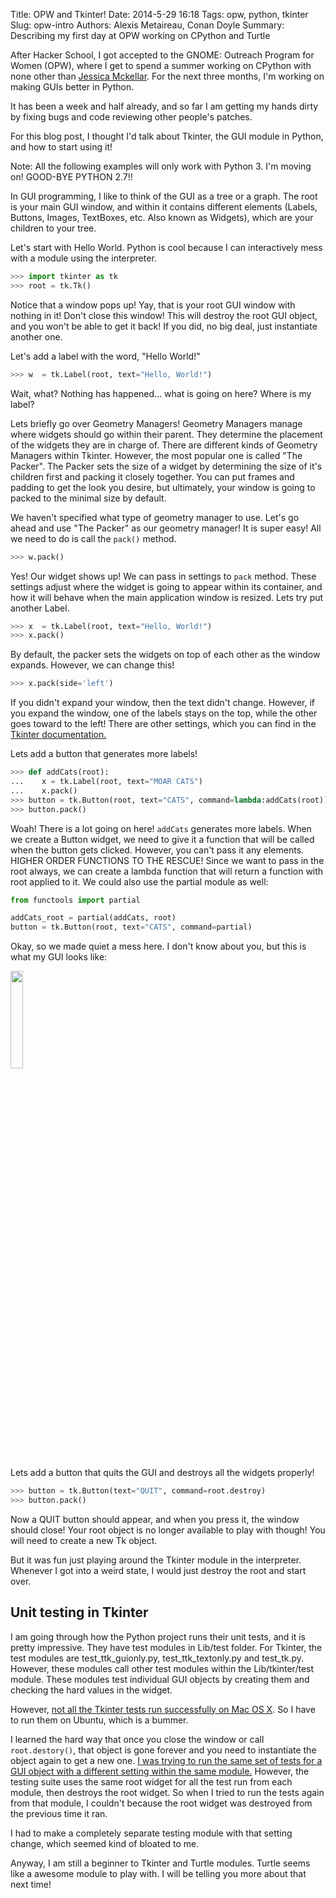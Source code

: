 Title: OPW and Tkinter!
Date: 2014-5-29 16:18
Tags: opw, python, tkinter
Slug: opw-intro
Authors: Alexis Metaireau, Conan Doyle
Summary: Describing my first day at OPW working on CPython and Turtle


After Hacker School, I got accepted to the GNOME: Outreach Program for Women (OPW), where I get to spend a summer working on CPython with none other than [Jessica Mckellar][id]. For the next three months, I'm working on making GUIs better in Python. 

It has been a week and half already, and so far I am getting my hands dirty by fixing bugs and code reviewing other people's patches. 

For this blog post, I thought I'd talk about Tkinter, the GUI module in Python, and how to start using it! 

Note: All the following examples will only work with Python 3. I'm moving on! GOOD-BYE PYTHON 2.7!!

In GUI programming, I like to think of the GUI as a tree or a graph. The root is your main GUI window, and within it contains different elements (Labels, Buttons, Images, TextBoxes, etc. Also known as Widgets), which are your children to your tree.

Let's start with Hello World. Python is cool because I can interactively mess with a module using the interpreter.

```python
>>> import tkinter as tk
>>> root = tk.Tk()
```
Notice that a window pops up! Yay, that is your root GUI window with nothing in it! Don't close this window! This will destroy the root GUI object, and you won't be able to get it back! If you did, no big deal, just instantiate another one.

Let's add a label with the word, "Hello World!"

```python
>>> w  = tk.Label(root, text="Hello, World!")
```
Wait, what? Nothing has happened... what is going on here? Where is my label?

Lets briefly go over Geometry Managers! Geometry Managers manage where widgets should go within their parent. They determine the placement of the widgets they are in charge of. There are different kinds of Geometry Managers within Tkinter. However, the most popular one is called "The Packer". The Packer sets the size of a widget by determining the size of it's children first and packing it closely together. You can put frames and padding to get the look you desire, but ultimately, your window is going to packed to the minimal size by default.

We haven't specified what type of geometry manager to use. Let's go ahead and use "The Packer" as our geometry manager! It is super easy! All we need to do is call the `pack()` method.

```python
>>> w.pack()
```

Yes! Our widget shows up! We can pass in settings to `pack` method. These settings adjust where the widget is going to appear within its container, and how it will behave when the main application window is resized. Lets try put another Label.

```python
>>> x  = tk.Label(root, text="Hello, World!")
>>> x.pack()
```

By default, the packer sets the widgets on top of each other as the window expands. However, we can change this!

```python
>>> x.pack(side='left')
```
If you didn't expand your window, then the text didn't change. However, if you expand the window, one of the labels stays on the top, while the other goes toward to the left! There are other settings, which you can find in the [Tkinter documentation.][tk]

Lets add a button that generates more labels!

```python
>>> def addCats(root):
...    x = tk.Label(root, text="MOAR CATS")
...    x.pack()
>>> button = tk.Button(root, text="CATS", command=lambda:addCats(root))
>>> button.pack()
```

Woah! There is a lot going on here! `addCats` generates more labels. When we create a Button widget, we need to give it a function that will be called when the button gets clicked. However, you can't pass it any elements. HIGHER ORDER FUNCTIONS TO THE RESCUE! Since we want to pass in the root always, we can create a lambda function that will return a function with root applied to it. We could also use the partial module as well:

```python
from functools import partial

addCats_root = partial(addCats, root)
button = tk.Button(root, text="CATS", command=partial)
```

Okay, so we made quiet a mess here. I don't know about you, but this is what my GUI looks like:

<img src="/images/tk.png" style="width: 20%; height: 20%"/>​

Lets add a button that quits the GUI and destroys all the widgets properly!

```python
>>> button = tk.Button(text="QUIT", command=root.destroy)
>>> button.pack()
```
Now a QUIT button should appear, and when you press it, the window should close! Your root object is no longer available to play with though! You will need to create a new Tk object. 

But it was fun just playing around the Tkinter module in the interpreter. Whenever I got into a weird state, I would just destroy the root and start over.

## Unit testing in Tkinter
I am going through how the Python project runs their unit tests, and it is pretty impressive. They have test modules in Lib/test folder. For Tkinter, the test modules are test_ttk_guionly.py, test_ttk_textonly.py and test_tk.py. However, these modules call other test modules within the Lib/tkinter/test module. These modules test individual GUI objects by creating them and checking the hard values in the widget. 

However, [not all the Tkinter tests run successfully on Mac OS X][bug]. So I have to run them on Ubuntu, which is a bummer. 

I learned the hard way that once you close the window or call `root.destory()`, that object is gone forever and you need to instantiate the object again to get a new one. [I was trying to run the same set of tests for a GUI object with a different setting within the same module.][unittest] However, the testing suite uses the same root widget for all the test run from each module, then destroys the root widget. So when I tried to run the tests again from that module, I couldn't because the root widget was destroyed from the previous time it ran.

I had to make a completely separate testing module with that setting change, which seemed kind of bloated to me.

Anyway, I am still a beginner to Tkinter and Turtle modules. Turtle seems like a awesome module to play with. I will be telling you more about that next time!

[tk]: https://docs.python.org/3.4/library/tkinter.html
[id]: https://twitter.com/jessicamckellar
[bug]: http://bugs.python.org/issue17496
[unittest]: http://bugs.python.org/issue21585